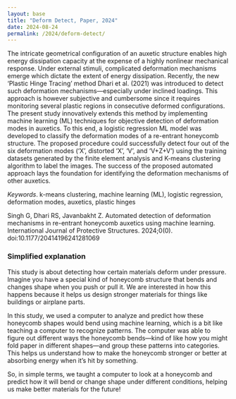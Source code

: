 ```yaml
---
layout: base
title: "Deform Detect, Paper, 2024"
date: 2024-08-24
permalink: /2024/deform-detect/
---
```


The intricate geometrical configuration of an auxetic structure enables high energy dissipation capacity at the expense of a highly nonlinear mechanical response. Under external stimuli, complicated deformation mechanisms emerge which dictate the extent of energy dissipation. Recently, the new ‘Plastic Hinge Tracing’ method Dhari et al. (2021) was introduced to detect such deformation mechanisms—especially under inclined loadings. This approach is however subjective and cumbersome since it requires monitoring several plastic regions in consecutive deformed configurations. The present study innovatively extends this method by implementing machine learning (ML) techniques for objective detection of deformation modes in auxetics. To this end, a logistic regression ML model was developed to classify the deformation modes of a re-entrant honeycomb structure. The proposed procedure could successfully detect four out of the six deformation modes (‘X’, distorted ‘X’, ‘V’, and ‘V+Z+V’) using the training datasets generated by the finite element analysis and K-means clustering algorithm to label the images. The success of the proposed automated approach lays the foundation for identifying the deformation mechanisms of other auxetics.

_Keywords_. k-means clustering, machine learning (ML), logistic regression, deformation modes, auxetics, plastic hinges

Singh G, Dhari RS, Javanbakht Z. Automated detection of deformation mechanisms in re-entrant honeycomb auxetics using machine learning. International Journal of Protective Structures. 2024;0(0). doi:10.1177/20414196241281069

<div class="page-break"></div>

### Simplified explanation

This study is about detecting how certain materials deform under pressure. Imagine you have a special kind of honeycomb structure that bends and changes shape when you push or pull it. We are interested in how this happens because it helps us design stronger materials for things like buildings or airplane parts.

In this study, we used a computer to analyze and predict how these honeycomb shapes would bend using machine learning, which is a bit like teaching a computer to recognize patterns. The computer was able to figure out different ways the honeycomb bends—kind of like how you might fold paper in different shapes—and group these patterns into categories. This helps us understand how to make the honeycomb stronger or better at absorbing energy when it’s hit by something.

So, in simple terms, we taught a computer to look at a honeycomb and predict how it will bend or change shape under different conditions, helping us make better materials for the future!

